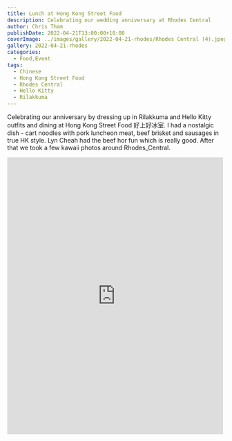 ```yaml
---
title: Lunch at Hong Kong Street Food
description: Celebrating our wedding anniversary at Rhodes Central
author: Chris Tham
publishDate: 2022-04-21T13:00:00+10:00
coverImage: ../images/gallery/2022-04-21-rhodes/Rhodes Central (4).jpeg
gallery: 2022-04-21-rhodes
categories:
  - Food,Event
tags:
  - Chinese
  - Hong Kong Street Food
  - Rhodes Central
  - Hello Kitty
  - Rilakkuma
---
```


Celebrating our anniversary by dressing up in Rilakkuma and Hello Kitty outfits and dining at Hong Kong Street Food 好上好冰室. I had a nostalgic dish - cart noodles with pork luncheon meat, beef brisket and sausages in true HK style. Lyn Cheah had the beef hor fun which is really good. After that we took a few kawaii photos around Rhodes_Central.

<iframe src="https://www.facebook.com/plugins/post.php?href=https%3A%2F%2Fwww.facebook.com%2Fchris1.tham%2Fposts%2Fpfbid02Xtvg7Ru2uAu2dpBKNR4W5GrVjdbQRybmaBcQrGKaQxiZadzZ12Bt8MqSHtybZieNl&show_text=true&width=500" width="500" height="640" style="border:none;overflow:hidden" scrolling="no" frameborder="0" allowfullscreen="true" allow="autoplay; clipboard-write; encrypted-media; picture-in-picture; web-share"></iframe>
